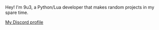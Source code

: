 Hey!
I'm 9u3, a Python/Lua developer that makes random projects in my spare time.

<a href="https://discord.com/users/874037444884963389">
  <div>My Discord profile</div>
  <br>
  <img alt="" src="https://lanyard.cnrad.dev/api/874037444884963389?bg=003f7f&idleMessage=Probably%20should%20be%20more%20productive...&hideStatus=true">
</a>
